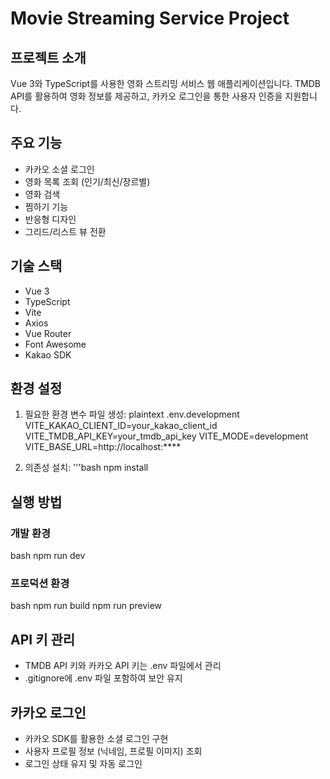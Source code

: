 # Movie Streaming Service Project

## 프로젝트 소개
Vue 3와 TypeScript를 사용한 영화 스트리밍 서비스 웹 애플리케이션입니다. TMDB API를 활용하여 영화 정보를 제공하고, 카카오 로그인을 통한 사용자 인증을 지원합니다.

## 주요 기능
- 카카오 소셜 로그인
- 영화 목록 조회 (인기/최신/장르별)
- 영화 검색
- 찜하기 기능
- 반응형 디자인
- 그리드/리스트 뷰 전환

## 기술 스택
- Vue 3
- TypeScript
- Vite
- Axios
- Vue Router
- Font Awesome
- Kakao SDK

## 환경 설정
1. 필요한 환경 변수 파일 생성:
plaintext
.env.development
VITE_KAKAO_CLIENT_ID=your_kakao_client_id
VITE_TMDB_API_KEY=your_tmdb_api_key
VITE_MODE=development
VITE_BASE_URL=http://localhost:****

2. 의존성 설치:
'''bash
npm install

## 실행 방법
### 개발 환경
bash
npm run dev

### 프로덕션 환경
bash
npm run build
npm run preview

## API 키 관리
- TMDB API 키와 카카오 API 키는 .env 파일에서 관리
- .gitignore에 .env 파일 포함하여 보안 유지

## 카카오 로그인
- 카카오 SDK를 활용한 소셜 로그인 구현
- 사용자 프로필 정보 (닉네임, 프로필 이미지) 조회
- 로그인 상태 유지 및 자동 로그인
